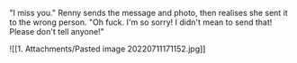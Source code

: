 "I miss you." Renny sends the message and photo, then realises she sent it to the wrong person. "Oh fuck. I'm so sorry! I didn't mean to send that! Please don't tell anyone!"

![[1. Attachments/Pasted image 20220711171152.jpg]]